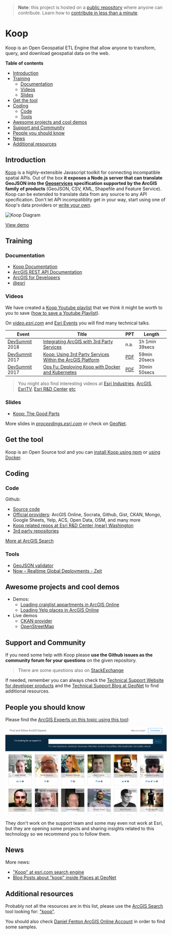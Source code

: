 > **Note**: this project is hosted on a [public repository](https://github.com/hhkaos/awesome-arcgis) where anyone can contribute. Learn how to [contribute in less than a minute](https://github.com/hhkaos/awesome-arcgis/blob/master/CONTRIBUTING.md#contributions).

# Koop

Koop is an Open Geospatial ETL Engine that allow anyone to transform, query, and download geospatial data on the web.

<!-- START doctoc generated TOC please keep comment here to allow auto update -->
<!-- DON'T EDIT THIS SECTION, INSTEAD RE-RUN doctoc TO UPDATE -->
**Table of contents**

- [Introduction](#introduction)
- [Training](#training)
  - [Documentation](#documentation)
  - [Videos](#videos)
  - [Slides](#slides)
- [Get the tool](#get-the-tool)
- [Coding](#coding)
  - [Code](#code)
  - [Tools](#tools)
- [Awesome projects and cool demos](#awesome-projects-and-cool-demos)
- [Support and Community](#support-and-community)
- [People you should know](#people-you-should-know)
- [News](#news)
- [Additional resources](#additional-resources)

<!-- END doctoc generated TOC please keep comment here to allow auto update -->


## Introduction

[Koop](http://koopjs.github.io/) is a highly-extensible Javascript toolkit for connecting incompatible spatial APIs. Out of the box **it exposes a Node.js server that can translate GeoJSON into the [Geoservices](https://geoservices.github.io/) specification supported by the ArcGIS family of products** (GeoJSON, CSV, KML, Shapefile and Feature Service). Koop can be extended to translate data from any source to any API specification. Don't let API incompatiblity get in your way, start using one of Koop's data providers or [write your own](https://koopjs.github.io/docs/specs/provider.html).

![Koop Diagram](https://user-images.githubusercontent.com/7832202/28444721-43eb6ea6-6d8d-11e7-8d56-3af46fd5bf88.png)

[View demo](http://koop.dc.esri.com/)

## Training

### Documentation

* [Koop Documentation](https://koopjs.github.io/docs)
* [ArcGIS REST API Documentation](https://developers.arcgis.com/rest/)
* [ArcGIS for Developers](https://developers.arcgis.com)
* [@esri](https://twitter.com/esri)

### Videos

We have created a [Koop Youtube playlist](https://www.youtube.com/playlist?list=PLahIW2YFPQd5kMvPOn6pqnttwMtlyRqJi) that we think it might be worth to you to save ([how to save a Youtube Playlist](../../../assets/SavePlaylist.gif)).

On [*video.esri.com*](https://www.esri.com/videos/search?q=koop#?sortby=recent) and [Esri Events](https://www.youtube.com/channel/UC_yE3TatdZKAXvt_TzGJ6mw/search?query=koop) you will find many technical talks.

|Event|Title|PPT|Length|
|---|---|---|---|
|[DevSummit](http://www.esri.com/events/devsummit) 2018|[Integrating ArcGIS with 3rd Party Services](https://www.youtube.com/watch?v=ImYob81zWAk)|n.a.|1h 1min 39secs
|[DevSummit](http://www.esri.com/events/devsummit) 2017|[Koop: Using 3rd Party Services Within the ArcGIS Platform](https://www.youtube.com/watch?v=NTSAvDUvRQM)|[PDF](http://proceedings.esri.com/library/userconf/devsummit-dc17/papers/devsummit-dc_16.pdf)|59min 20secs|
|[DevSummit](http://www.esri.com/events/devsummit) 2017|[Ops Fu: Deploying Koop with Docker and Kubernetes](https://www.youtube.com/watch?v=a9P58niTSNM)|[PDF](http://proceedings.esri.com/library/userconf/devsummit-dc17/papers/devsummit-dc_16.pdf)|30min 50secs|

> You might also find interesting videos at [Esri Industries](https://www.youtube.com/channel/UCZTiOg3n0pqUDSatq7mS2PA/search?query="koop"), [ArcGIS](https://www.youtube.com/channel/UCgGDPs8cte-VLJbgpaK4GPw/search?query="koop"), [EsriTV](https://www.youtube.com/user/esritv/search?query="koop"), [Esri R&D Center](https://www.youtube.com/user/esripdx/search?query="koop") [etc](https://esri-es.github.io/awesome-arcgis/esri/#youtube-channels)

### Slides

* [Koop: The Good Parts](http://proceedings.esri.com/library/userconf/devsummit16/papers/dev_int_124.pdf)

More slides in [*proceedings.esri.com*](https://www.google.es/search?q=site%3Aproceedings.esri.com+koop) or check on [GeoNet](https://community.esri.com/content?query=koop&filterID=all~objecttype~objecttype%5Bdocument%5D).

## Get the tool

Koop is an Open Source tool and you can [install Koop using npm](https://koopjs.github.io/docs/setup/) or [using Docker](https://github.com/koopjs/koop-docker-example).

## Coding

### Code

Github:

* [Source code](https://github.com/koopjs)
* [Official providers](https://github.com/koopjs?utf8=%E2%9C%93&q=provider&type=&language=): ArcGIS Online, Socrata, Github, Gist, CKAN, Mongo, Google Sheets, Yelp, ACS, Open Data, OSM, and many more
* [Koop related repos at Esri R&D Center (near) Washington](https://github.com/esridc?utf8=%E2%9C%93&q=koop&type=&language=)
* [3rd party repositories](https://github.com/topics/koop)

[More at ArcGIS Search](https://esri-es.github.io/arcgis-search/?search=koop+site%3Agithub.com&utm_campaign=awesome-list&utm_source=awesome-list&utm_medium=page)

### Tools

* [GeoJSON validator](http://geojsonlint.com/)
* [Now – Realtime Global Deployments - Zeit](https://zeit.co/now)

## Awesome projects and cool demos

* Demos:
    * [Loading craiglist appartments in ArcGIS Online](https://youtu.be/ImYob81zWAk?t=22m53s)
    * [Loading Yelp places in ArcGIS Online](https://youtu.be/NTSAvDUvRQM?t=21m)
* Live demos
    * [CKAN provider](https://github.com/koopjs/koop-provider-ckan#access-ckan-data)
    * [OpenStreetMap](http://koop.dc.esri.com/osm/points/state/Colorado/county/Larimer/field/amenity/pub/)

## Support and Community

If you need some help with Koop please **use the Github issues as the community forum for your questions** on the given repository.

> There are some questions also on [StackExchange](https://gis.stackexchange.com/search?q=koop)

If needed, remember you can always check the [Technical Support Website for developer products](https://support.esri.com/en/Products/Developers) and the [Technical Support Blog at GeoNet](https://community.esri.com/groups/technical-support/blog/tags#/) to find additional resources.

## People you should know

Please find the [ArcGIS Experts on this topic using this tool](https://esri-es.github.io/arcgis-experts/?topic=koop):

[![ArcGIS Experts Tool Screenshot](https://github.com/esri-es/arcgis-experts/blob/master/assets/imgs/arcgis-experts-tool.png?raw=true)](https://esri-es.github.io/arcgis-experts/?topic=koop)

They don't work on the support team and some may even not work at Esri,
but they are opening some projects and sharing insights related to this
technology so we recommend you to follow them.

## News

More news:

* ["Koop" at esri.com search engine](https://www.esri.com/en-us/search#/?q=koop&v=0&tab=Explore&page=1)
* [Blog Posts about "koop" inside Places at GeoNet](https://community.esri.com/content?query=koop&filterID=all~objecttype~objecttype%5Bblogpost%5D)

## Additional resources

Probably not all the resources are in this list, please use the [ArcGIS Search](https://esri-es.github.io/arcgis-search/) tool looking for: ["koop"](https://esri-es.github.io/arcgis-search/?search="koop"&utm_campaign=awesome-list&utm_source=awesome-list&utm_medium=page).

You should also check [Daniel Fenton ArcGIS Online Account](http://www.arcgis.com/home/search.html?q=owner%3ADFenton_dcdev) in order to find some samples.
